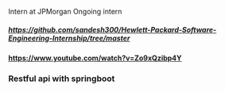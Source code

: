 Intern at JPMorgan 
Ongoing intern
##### https://github.com/sandesh300/Hewlett-Packard-Software-Engineering-Internship/tree/master
#### https://www.youtube.com/watch?v=Zo9xQzibp4Y 
### Restful api with springboot
